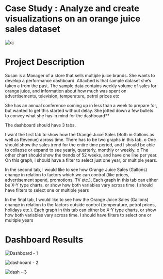 # Case Study : Analyze and create visualizations on an orange juice sales dataset

![oj](https://user-images.githubusercontent.com/91523309/196414557-4d33fafc-2fd9-426a-a446-9be75189b54c.jpg)

# Project Description

Susan is a Manager of a store that sells multiple juice brands. She wants to develop a performance dashboard. Attached is that sample dataset she’s taken a from the past. The sample data contains weekly volume of sales for orange juice, and information about how much was spent on advertisements, television, temperature, petrol prices etc

She has an annual conference coming up in less than a week to prepare for, but wanted to get this started without delay. She jotted down a few bullets to convey what she has in mind for the dashboard**

The dashboard should have 3 tabs.

I want the first tab to show how the Orange Juice Sales (Both in Gallons as well as Revenue) across time. There has to be two graphs in this tab. o One should show the sales trend for the entire time period, and I should be able to collapse or expand to see yearly, quarterly, monthly or weekly. o The other chart should show the trends of 52 weeks, and have one line per year. On this graph, I should have a filter to select just one year, or multiple years.

In the second tab, I would like to see how Orange Juice Sales (Gallons) change in relation to factors which we can control (like prices, advertisement spend, promotions, TV etc.). Each graph in this tab can either be X-Y type charts, or show how both variables vary across time. I should have filters to select one or multiple years

In the final tab, I would like to see how the Orange Juice Sales (Gallons) change in relation to the factors outside control (temperature, petrol prices, holidays etc.). Each graph in this tab can either be X-Y type charts, or show how both variables vary across time. I should have filters to select one or multiple years


# Dashboard Results

![Dashboard - 1](https://user-images.githubusercontent.com/91523309/196413152-23dad9cc-a8f2-4ed8-a7e9-18fc9109fce4.PNG)

![dashboard - 2](https://user-images.githubusercontent.com/91523309/196414137-226220b2-e7e4-4b04-ab6f-16b25a1025d4.PNG)

![dash - 3](https://user-images.githubusercontent.com/91523309/196414247-57b9afee-8601-47d6-b46b-e2c15086291b.PNG)
